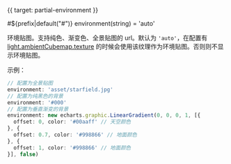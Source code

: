 {{ target: partial-environment }}

#${prefix|default("#")} environment(string) = 'auto'

环境贴图。支持纯色、渐变色、全景贴图的 url。默认为 `'auto'`，在配置有 [light.ambientCubemap.texture](~${componentType}.light.ambientCubemap.texture) 的时候会使用该纹理作为环境贴图。否则则不显示环境贴图。

示例：
```ts
// 配置为全景贴图
environment: 'asset/starfield.jpg'
// 配置为纯黑色的背景
environment: '#000'
// 配置为垂直渐变的背景
environment: new echarts.graphic.LinearGradient(0, 0, 0, 1, [{
  offset: 0, color: '#00aaff' // 天空颜色
}, {
  offset: 0.7, color: '#998866' // 地面颜色
}, {
  offset: 1, color: '#998866' // 地面颜色
}], false)

```
